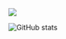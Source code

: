 <img src="https://img.shields.io/badge/Velog-white?style=plastic&logo=velog"/>

<br>

![GitHub stats](https://github-readme-stats.vercel.app/api?username=Jamkris&show_icons=true&theme=radical)
